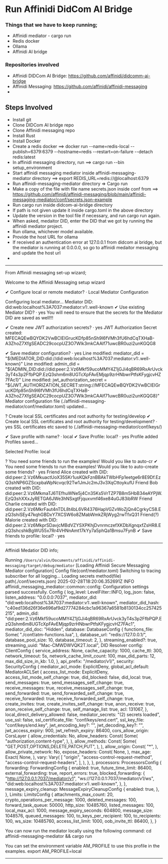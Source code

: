 # Run Affinidi DidCom AI Bridge

### Things that we have to keep running;

- Affinidi mediator - cargo run
- Redis docker 
- Ollama
- Affinidi AI bridge 

### Repositories involved

- Affinidi DIDCom AI Bridge: https://github.com/affinidi/didcomm-ai-bridge
- Affinidi Messaging: https://github.com/affinidi/affinidi-messaging
- 

## Steps Involved

- Install git
- Clone DIDCom AI bridge repo
- Clone Affinidi messaging repo
- Install Rust 
- Install Docker
- Create a redis docker ==>  docker run --name=redis-local --publish=6379:6379 --hostname=redis --restart=on-failure --detach redis:latest
- In affinidi messaging directory, run ==> cargo run --bin setup_environment
- Start affinidi messaging mediator inside affinidi-messaging-mediator directory ==> export REDIS_URL=redis://@localhost:6379
- Run affinidi-messaging-mediator directory => Cargo run 
- Make a copy of the file with file name secrets.json inside conf from ==> https://github.com/affinidi/affinidi-messaging/blob/main/affinidi-messaging-mediator/conf/secrets.json-example
- Run cargo run inside didcom-ai-bridge directory 
- If path is not given update it inside cargo.toml in the above directory 
- Update the version in the tool file if necessary, and run cargo run again. 
- When asked, medaitor DID, enter the DID that we got by running the affinidi mediator project.
- Run ollama, whichever model available.
- Provide the host URL for ollama
- If received an authentication error at 127.0.0.1 from didcom ai bridge, but the mediator is running at 0.0.0.0, so go to affinidi medaitor messaging and update the host url
- 



----------------------------------------------------------------------------------------------------------------------------------------------------------------------------------------------
From Affinidi messaging set-up wizard;

Welcome to the Affinidi Messaging setup wizard

✔ Configure local or remote mediator? · Local Mediator Configuration

Configuring local mediator...
  Mediator DID: did:web:localhost%3A7037:mediator:v1:.well-known
✔ Use existing Mediator DID? · yes
  You will need to ensure that the secrets for the Mediator DID are saved as well!!!

✔ Create new JWT authorization secrets? · yes
   JWT Authorization Secret created:  MFECAQEwBQYDK2VwBCIEIGrucKDfp85nSh9I6fVMh3fU6hdCqTXHaB-A3ZhoZ7XfgSEADC29cocpUZ3O7WIk3mkCAAlf71uwcBR0uzi2unKGQG8

✔ Save mediator configuration? · yes
  Line modified: mediator_did = "${MEDIATOR_DID:did://did:web:localhost%3A7037:mediator:v1:.well-known}"
  Line modified: admin_did = "${ADMIN_DID:did://did:peer:2.Vz6Mkf59ucoMMY4Z1jGJi4qBR69RxArUvck3yT4s3p2FfbPQP.EzQ3shm6m8UGTcXpFAvEMjqp9zrHNbwrPtfsKFygjcvHZ7FAc1}"
  Line modified: jwt_authorization_secret = "${JWT_AUTHORIZATION_SECRET:string://MFECAQEwBQYDK2VwBCIEIGrucKDfp85nSh9I6fVMh3fU6hdCqTXHaB-A3ZhoZ7XfgSEADC29cocpUZ3O7WIk3mkCAAlf71uwcBR0uzi2unKGQG8}"
  Mediator configuration file (./affinidi-messaging-mediator/conf/mediator.toml) updated...

? Create local SSL certificates and root authority for testing/develop
✔ Create local SSL certificates and root authority for testing/development? · yes
  SSL certificates etc saved to (./affinidi-messaging-mediator/conf/keys/)

✔ Save profile with name? · local
✔ Save Profile: local? · yes
  Profile added
  Profiles saved...

  Selected Profile: local

? You need some friends to run the examples! Would you like to auto-cr
✔ You need some friends to run the examples! Would you like to auto-create some friends? · yes
  Friend Alice created with DID: did:peer:2.Vz6MkuactUoX35SKr1usKQkFznBBAkTWbHFp1eetge6r8E9Df.EzQ3shNP6GZScxpbaWpNcvqc92Tw1JmJc2mJ3v3XqCttoykufU
  Friend Bob created with DID: did:peer:2.Vz6MkmaTJ6TEfhuWNe5j4Cn35Ks5VrTZP7B8m5HbB34eAYPjW.EzQ3shXXxJyRETGA6JWe3hNSxgtFjquxvmf46xe84uGJ83ibRW
  Friend Charlie created with DID: did:peer:2.Vz6MkrFaut4nTDL8t4bL6VR4376HapVGZvWoZjQn4CgrkyC58.EzQ3shiSEy47kqhGBDxY7XCSW6o8ZMabWmkZRjWyg2rwTfxQ31
  Friend(?) Malorie created with DID: did:peer:2.Vz6MkprSDavjcMBdVZYSXPKhjDvnrmczefXKDbXgnqxfZsHR8.EzQ3shcshkBgWU55x7Rr4VHNnAmt17kYy7a5phQa1Bmsu7FynB
✔ Save friends to profile: local? · yes

----------------------------------------------------------------------------------------------------------------------------------------------------------------------------------------------

Affinidi Medatior DID info;

 Running `/Users/alvin/Documents/affinidi/affinidi-messaging/target/debug/mediator`
[Loading Affinidi Secure Messaging Mediator configuration]
Config file(conf/mediator.toml)
Switching to tracing subscriber for all logging...
Loading secrets method(file) path(./conf/secrets.json)
2025-02-28T18:20:06.352691Z  INFO affinidi_messaging_mediator::common::config: Configuration settings parsed successfully.
Config {
    log_level: LevelFilter::INFO,
    log_json: false,
    listen_address: "0.0.0.0:7037",
    mediator_did: "did:web:localhost%3A7037:mediator:v1:.well-known",
    mediator_did_hash: "c40ed136d26f36e696af9d27774284cbc1a96367a6581b8130134cc257425215",
    admin_did: "did:peer:2.Vz6Mkf59ucoMMY4Z1jGJi4qBR69RxArUvck3yT4s3p2FfbPQP.EzQ3shm6m8UGTcXpFAvEMjqp9zrHNbwrPtfsKFygjcvHZ7FAc1",
    mediator_did_doc: "Hidden",
    database: DatabaseConfig {
        functions_file: Some(
            "./conf/atm-functions.lua",
        ),
        database_url: "redis://127.0.0.1/",
        database_pool_size: 10,
        database_timeout: 2,
    },
    streaming_enabled?: true,
    streaming_uuid: "Mac-CMWDWVQK2T.local",
    DID Resolver config: ClientConfig {
        service_address: None,
        cache_capacity: 1000,
        cache_ttl: 300,
        network_timeout: 5s,
        network_cache_limit_count: 100,
        max_did_parts: 12,
        max_did_size_in_kb: 1.0,
    },
    api_prefix: "/mediator/v1/",
    security: SecurityConfig {
        mediator_acl_mode: ExplicitDeny,
        global_acl_default: MediatorACLSet {
            access_list_mode: ExplicitDeny,
            access_list_mode_self_change: true,
            did_blocked: false,
            did_local: true,
            send_messages: true,
            send_messages_self_change: true,
            receive_messages: true,
            receive_messages_self_change: true,
            send_forwarded: true,
            send_forwarded_self_change: true,
            receive_forwarded: true,
            receive_forwarded_self_change: true,
            create_invites: true,
            create_invites_self_change: true,
            anon_receive: true,
            anon_receive_self_change: true,
            self_manage_list: true,
            acl: 131067,
        },
        local_direct_delivery_allowed: false,
        mediator_secrets: "(2) secrets loaded",
        use_ssl: false,
        ssl_certificate_file: "conf/keys/end.cert",
        ssl_key_file: "conf/keys/end.key",
        jwt_encoding_key?: "<hidden>",
        jwt_decoding_key?: "<hidden>",
        jwt_access_expiry: 900,
        jwt_refresh_expiry: 86400,
        cors_allow_origin: CorsLayer {
            allow_credentials: No,
            allow_headers: Const(
                Some(
                    "authorization,content-type",
                ),
            ),
            allow_methods: Const(
                Some(
                    "GET,POST,OPTIONS,DELETE,PATCH,PUT",
                ),
            ),
            allow_origin: Const(
                "*",
            ),
            allow_private_network: No,
            expose_headers: Const(
                None,
            ),
            max_age: Exact(
                None,
            ),
            vary: Vary(
                [
                    "origin",
                    "access-control-request-method",
                    "access-control-request-headers",
                ],
            ),
        },
    },
    processors: ProcessorsConfig {
        forwarding: ForwardingConfig {
            enabled: true,
            future_time_limit: 86400,
            external_forwarding: true,
            report_errors: true,
            blocked_forwarding: {
                "http://127.0.0.1:7037/mediator/v1",
                "ws://127.0.0.1:7037/mediator/v1/ws",
                "did:web:localhost%3A7037:mediator:v1:.well-known",
            },
        },
        message_expiry_cleanup: MessageExpiryCleanupConfig {
            enabled: true,
        },
    },
    Limits: LimitsConfig {
        attachments_max_count: 20,
        crypto_operations_per_message: 1000,
        deleted_messages: 100,
        forward_task_queue: 50000,
        http_size: 10485760,
        listed_messages: 100,
        local_max_acl: 1000,
        message_expiry_seconds: 604800,
        message_size: 1048576,
        queued_messages: 100,
        to_keys_per_recipient: 100,
        to_recipients: 100,
        ws_size: 10485760,
        access_list_limit: 1000,
        oob_invite_ttl: 86400,
    },
}


You can now run the mediator locally using the following command:
  cd affinidi-messaging-mediator && cargo run

You can set the environment variable AM_PROFILE to use this profile in the examples.
  export AM_PROFILE=local

  ----------------------------------------------------------------------------------------------------------------------------------------------------------------------------------------------


